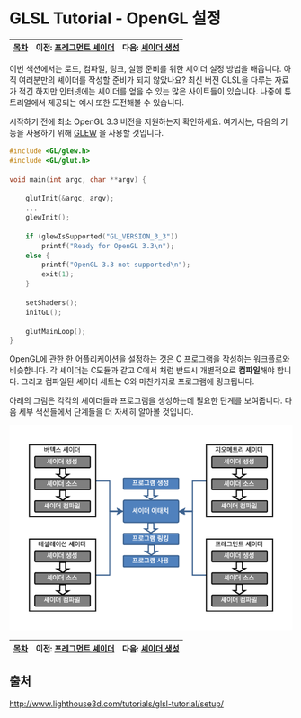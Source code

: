 # GLSL Tutorial - OpenGL 설정

| [목차](../../README.md) | 이전: [프레그먼트 셰이더](../08_fragment_shader/08_fragment_shader.md) | 다음: [셰이더 생성](../10_creating_a_shader/10_creating_a_shader.md) |
| :---------------------- | ---------------------------------------------------------------------: | ----------------: |

이번 색션에서는 로드, 컴파일, 링크, 실행 준비를 위한 셰이더 설정 방법을 배웁니다. 아직 여러분만의 셰이더를 작성할 준비가 되지 않았나요? 최신 버전 GLSL을 다루는 자료가 적긴 하지만 인터넷에는 셰이더를 얻을 수 있는 많은 사이트들이 있습니다. 나중에 튜토리얼에서 제공되는 예시 또한 도전해볼 수 있습니다.

시작하기 전에 최소 OpenGL 3.3 버전을 지원하는지 확인하세요. 여기서는, 다음의 기능을 사용하기 위해 [GLEW](http://glew.sourceforge.net/) 을 사용할 것입니다.

```c
#include <GL/glew.h>
#include <GL/glut.h>

void main(int argc, char **argv) {

    glutInit(&argc, argv);
    ...
    glewInit();

    if (glewIsSupported("GL_VERSION_3_3"))
        printf("Ready for OpenGL 3.3\n");
    else {
        printf("OpenGL 3.3 not supported\n");
        exit(1);
    }

    setShaders();
    initGL();

    glutMainLoop();
}
```

OpenGL에 관한 한 어플리케이션을 설정하는 것은 C 프로그램을 작성하는 워크플로와 비슷합니다. 각 셰이더는 C모듈과 같고 C에서 처럼 반드시 개별적으로 **컴파일**해야 합니다. 그리고 컴파일된 셰이더 세트는 C와 마찬가지로 프로그램에 링크됩니다.

아래의 그림은 각각의 셰이더들과 프로그램을 생성하는데 필요한 단계를 보여줍니다. 다음 세부 색션들에서 단계들을 더 자세히 알아볼 것입니다.

<p align="center"><img src="../../images/09_opengl_setup/09_opengl_setup_kor.png" width="700"></p>

| [목차](../../README.md) | 이전: [프레그먼트 셰이더](../08_fragment_shader/08_fragment_shader.md) | 다음: [셰이더 생성](../10_creating_a_shader/10_creating_a_shader.md) |
| :---------------------- | ---------------------------------------------------------------------: | ----------------: |

## 출처

http://www.lighthouse3d.com/tutorials/glsl-tutorial/setup/
